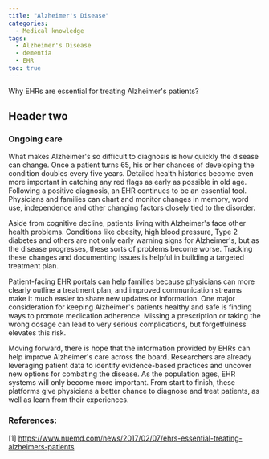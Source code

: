 ```yaml
---
title: "Alzheimer's Disease"
categories:
  - Medical knowledge
tags:
  - Alzheimer's Disease
  - dementia
  - EHR
toc: true
---
```


Why EHRs are essential for treating Alzheimer's patients?

## Header two

### Ongoing care

What makes Alzheimer's so difficult to diagnosis is how quickly the disease can change. Once a patient turns 65, his or her chances of developing the condition doubles every five years. Detailed health histories become even more important in catching any red flags as early as possible in old age. Following a positive diagnosis, an EHR continues to be an essential tool. Physicians and families can chart and monitor changes in memory, word use, independence and other changing factors closely tied to the disorder. 

Aside from cognitive decline, patients living with Alzheimer's face other health problems. Conditions like obesity, high blood pressure, Type 2 diabetes and others are not only early warning signs for Alzheimer​'s, but as the disease progresses, these sorts of problems become worse. Tracking these changes and documenting issues is helpful in building a targeted treatment plan.

Patient-facing EHR portals can help families because physicians can more clearly outline a treatment plan, and improved communication streams make it much easier to share new updates or information. One major consideration for keeping Alzheimer's patients healthy and safe is finding ways to promote medication adherence. Missing a prescription or taking the wrong dosage can lead to very serious complications, but forgetfulness elevates this risk.

Moving forward, there is hope that the information provided by EHRs can help improve Alzheimer's care across the board. Researchers are already leveraging patient data to identify evidence-based practices and uncover new options for combating the disease. As the population ages, EHR systems will only become more important. From start to finish, these platforms give physicians a better chance to diagnose and treat patients, as well as learn from their experiences.

### References:
[1] https://www.nuemd.com/news/2017/02/07/ehrs-essential-treating-alzheimers-patients
